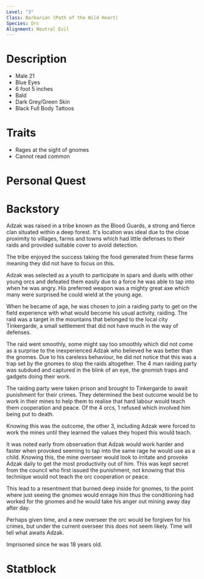 ```yaml
---
Level: "3"
Class: Barbarian (Path of the Wild Heart)
Species: Orc
Alignment: Neutral Evil
---
```

# Description

- Male 21
- Blue Eyes
- 6 foot 5 inches
- Bald
- Dark Grey/Green Skin
- Black Full Body Tattoos
# Traits

- Rages at the sight of gnomes
- Cannot read common
# Personal Quest

# Backstory

Adzak was raised in a tribe known as the Blood Guards, a strong and fierce clan situated within a deep forest. It's location was ideal due to the close proximity to villages, farms and towns which had little defenses to their raids and provided suitable cover to avoid detection. 

The tribe enjoyed the success taking the food generated from these farms meaning they did not have to focus on this.

Adzak was selected as a youth to participate in spars and duels with other young orcs and defeated them easily due to a force he was able to tap into when he was angry. His preferred weapon was a mighty great axe which many were surprised he could wield at the young age.

When he became of age, he was chosen to join a raiding party to get on the field experience with what would become his usual activity, raiding. 
The raid was a target in the mountains that belonged to the local city Tinkergarde, a small settlement that did not have much in the way of defenses.

The raid went smoothly, some might say too smoothly which did not come as a surprise to the inexperienced Adzak who believed he was better than the gnomes.
Due to his careless behaviour, he did not notice that this was a trap set by the gnomes to stop the raids altogether. 
The 4 man raiding party was subdued and captured in the blink of an eye, the gnomish traps and gadgets doing their work.

The raiding party were taken prison and brought to Tinkergarde to await punishment for their crimes.
They determined the best outcome would be to work in their mines to help them to realise that hard labour would teach them cooperation and peace. Of the 4 orcs, 1 refused which involved him being put to death.

Knowing this was the outcome, the other 3, including Adzak were forced to work the mines until they learned the values they hoped this would teach.

It was noted early from observation that Adzak would work harder and faster when provoked seeming to tap into the same rage he would use as a child. Knowing this, the mine overseer would look to irritate and provoke Adzak daily to get the most productivity out of him. This was kept secret from the council who first issued the punishment, not knowing that this technique would not teach the orc cooperation or peace. 

This lead to a resentment that burned deep inside for gnomes, to the point where just seeing the gnomes would enrage him thus the conditioning had worked for the gnomes and he would take his anger out mining away day after day.

Perhaps given time, and a new overseer the orc would be forgiven for his crimes, but under the current overseer this does not seem likely. Time will tell what awaits Adzak.

Imprisoned since he was 18 years old.

# Statblock

```
```
